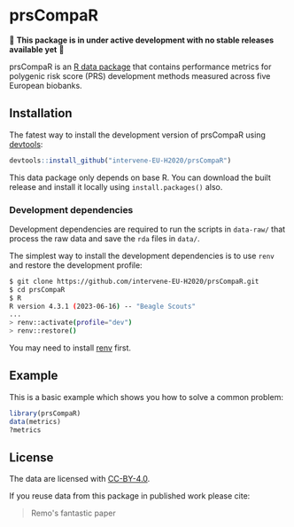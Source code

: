 
# prsCompaR

<!-- badges: start -->
<!-- badges: end -->

🚨 **This package is in under active development with no stable releases available yet** 🚨

prsCompaR is an [R data package](https://r-pkgs.org/data.html) that contains performance metrics for polygenic risk score (PRS) development methods measured across five European biobanks.

## Installation

The fatest way to install the development version of prsCompaR using [devtools](https://devtools.r-lib.org):

``` r
devtools::install_github("intervene-EU-H2020/prsCompaR")
```

This data package only depends on base R. You can download the built release and install it locally using `install.packages()` also.

### Development dependencies

Development dependencies are required to run the scripts in `data-raw/` that process the raw data and save the `rda` files in `data/`.

The simplest way to install the development dependencies is to use `renv` and restore the development profile:

``` bash
$ git clone https://github.com/intervene-EU-H2020/prsCompaR.git
$ cd prsCompaR
$ R
R version 4.3.1 (2023-06-16) -- "Beagle Scouts"
...
> renv::activate(profile="dev")
> renv::restore()
```

You may need to install [renv](https://rstudio.github.io/renv/articles/renv.html) first.

## Example

This is a basic example which shows you how to solve a common problem:

``` r
library(prsCompaR)
data(metrics)
?metrics
```

## License

The data are licensed with [CC-BY-4.0](https://creativecommons.org/licenses/by/4.0/).

If you reuse data from this package in published work please cite:

> Remo's fantastic paper
